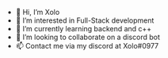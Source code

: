 - 👋 Hi, I’m Xolo
- 👀 I’m interested in Full-Stack development
- 🌱 I’m currently learning backend and c++
- 💞️ I’m looking to collaborate on a discord bot
- 📫 Contact me via my discord at Xolo#0977

<!---
Xolo-Gamerz/Xolo-Gamerz is a ✨ special ✨ repository because its `README.md` (this file) appears on your GitHub profile.
You can click the Preview link to take a look at your changes.
--->
